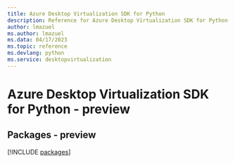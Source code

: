 ```yaml
---
title: Azure Desktop Virtualization SDK for Python
description: Reference for Azure Desktop Virtualization SDK for Python
author: lmazuel
ms.author: lmazuel
ms.data: 04/17/2023
ms.topic: reference
ms.devlang: python
ms.service: desktopvirtualization
---
```

# Azure Desktop Virtualization SDK for Python - preview
## Packages - preview
[!INCLUDE [packages](desktop-virtualization-index.md)]